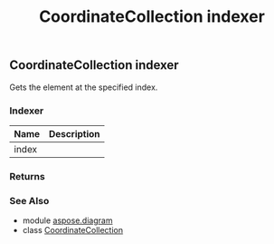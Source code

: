 ﻿---
title: CoordinateCollection indexer
second_title: Aspose.Diagram for Python via .NET API References
description: 
type: docs
weight: 60
url: /python-net/aspose.diagram/coordinatecollection/__getitem__/
is_root: false
---

## CoordinateCollection indexer


Gets the element at the specified index.
### Indexer
| Name | Description |
| :- | :- |
| index |  |


### Returns 




### See Also
* module [aspose.diagram](../../)
* class [CoordinateCollection](/diagram/python-net/aspose.diagram/coordinatecollection)
